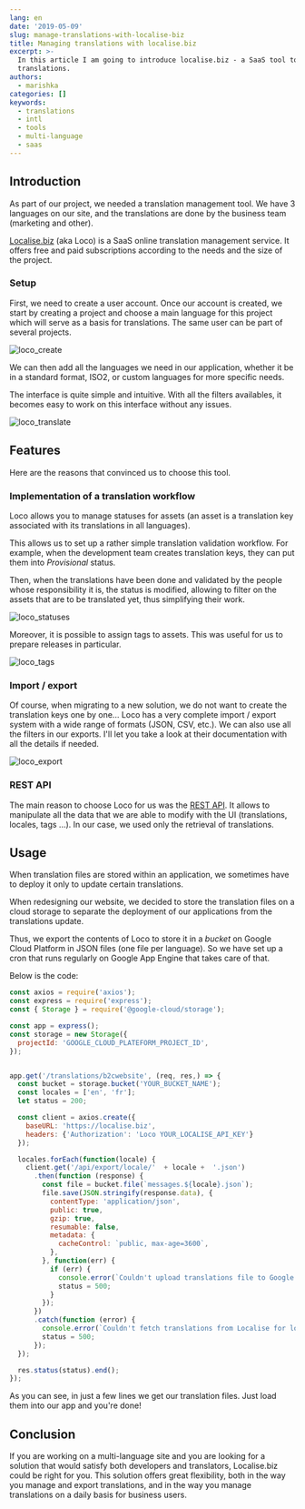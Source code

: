 ```yaml
---
lang: en
date: '2019-05-09'
slug: manage-translations-with-localise-biz
title: Managing translations with localise.biz
excerpt: >-
  In this article I am going to introduce localise.biz - a SaaS tool to manage
  translations.
authors:
  - marishka
categories: []
keywords:
  - translations
  - intl
  - tools
  - multi-language
  - saas
---
```


## Introduction

As part of our project, we needed a translation management tool. We have 3 languages on our site, and the translations are done by the business team (marketing and other).

[Localise.biz](https://localise.biz/) (aka Loco) is a SaaS online translation management service. It offers free and paid subscriptions according to the needs and the size of the project.

### Setup

First, we need to create a user account. Once our account is created, we start by creating a project and choose a main language for this project which will serve as a basis for translations. The same user can be part of several projects.

![loco_create]({{site.baseurl}}/assets/2019-05-02-gestion-des-traductions-avec-localise/create.png "create project")

We can then add all the languages we need in our application, whether it be in a standard format, ISO2, or custom languages for more specific needs.

The interface is quite simple and intuitive.
With all the filters availables, it becomes easy to work on this interface without any issues.

![loco_translate]({{site.baseurl}}/assets/2019-05-02-gestion-des-traductions-avec-localise/translate.png "translate")

## Features

Here are the reasons that convinced us to choose this tool.

### Implementation of a translation workflow

Loco allows you to manage statuses for assets (an asset is a translation key associated with its translations in all languages).

This allows us to set up a rather simple translation validation workflow.
For example, when the development team creates translation keys, they can put them into *Provisional* status.

Then, when the translations have been done and validated by the people whose responsibility it is, the status is modified, allowing to filter on the assets that are to be translated yet, thus simplifying their work.

![loco_statuses]({{site.baseurl}}/assets/2019-05-02-gestion-des-traductions-avec-localise/status.png "statuses")

Moreover, it is possible to assign tags to assets.
This was useful for us to prepare releases in particular.

![loco_tags]({{site.baseurl}}/assets/2019-05-02-gestion-des-traductions-avec-localise/tags.png "tags")

### Import / export

Of course, when migrating to a new solution, we do not want to create the translation keys one by one...
Loco has a very complete import / export system with a wide range of formats (JSON, CSV, etc.).
We can also use all the filters in our exports. I'll let you take a look at their documentation with all the details if needed.

![loco_export]({{site.baseurl}}/assets/2019-05-02-gestion-des-traductions-avec-localise/export.png "export")

### REST API

The main reason to choose Loco for us was the [REST API](https://localise.biz/api/docs). It allows to manipulate all the data that we are able to modify with the UI (translations, locales, tags ...). In our case, we used only the retrieval of translations.

## Usage

When translation files are stored within an application, we sometimes have to deploy it only to update certain translations.

When redesigning our website, we decided to store the translation files on a cloud storage to separate the deployment of our applications from the translations update.

Thus, we export the contents of Loco to store it in a *bucket* on Google Cloud Platform in JSON files (one file per language). So we have set up a cron that runs regularly on Google App Engine that takes care of that.

Below is the code:

```js
const axios = require('axios');
const express = require('express');
const { Storage } = require('@google-cloud/storage');

const app = express();
const storage = new Storage({
  projectId: 'GOOGLE_CLOUD_PLATEFORM_PROJECT_ID',
});


app.get('/translations/b2cwebsite', (req, res,) => {
  const bucket = storage.bucket('YOUR_BUCKET_NAME');
  const locales = ['en', 'fr'];
  let status = 200;

  const client = axios.create({
    baseURL: 'https://localise.biz',
    headers: {'Authorization': 'Loco YOUR_LOCALISE_API_KEY'}
  });

  locales.forEach(function(locale) {
    client.get('/api/export/locale/'  + locale +  '.json')
      .then(function (response) {
        const file = bucket.file(`messages.${locale}.json`);
        file.save(JSON.stringify(response.data), {
          contentType: 'application/json',
          public: true,
          gzip: true,
          resumable: false,
          metadata: {
            cacheControl: `public, max-age=3600`,
          },
        }, function(err) {
          if (err) {
            console.error(`Couldn't upload translations file to Google Cloud Storage for locale ${locale}: ${err}`);
            status = 500;
          }
        });
      })
      .catch(function (error) {
        console.error(`Couldn't fetch translations from Localise for locale ${locale}: ${error}`);
        status = 500;
      });
  });

  res.status(status).end();
});
```

As you can see, in just a few lines we get our translation files.
Just load them into our app and you're done!

## Conclusion

If you are working on a multi-language site and you are looking for a solution that would satisfy both developers and translators, Localise.biz could be right for you. This solution offers great flexibility, both in the way you manage and export translations, and in the way you manage translations on a daily basis for business users.
